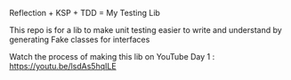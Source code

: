 Reflection + KSP + TDD = My Testing Lib

This repo is for a lib to make unit testing easier to write and understand by generating Fake classes for interfaces

Watch the process of making this lib on YouTube
Day 1 : https://youtu.be/lsdAs5hqILE
